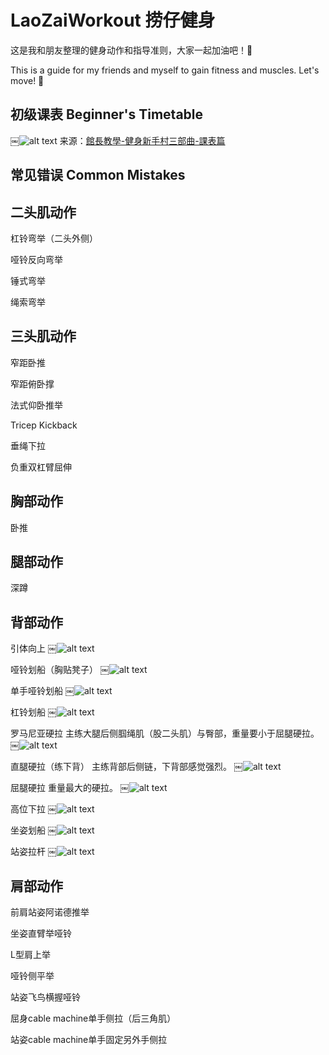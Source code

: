 # LaoZaiWorkout 捞仔健身

这是我和朋友整理的健身动作和指导准则，大家一起加油吧！:muscle:

This is a guide for my friends and myself to gain fitness and muscles. Let's move! :muscle:

## 初级课表 Beginner's Timetable

￼![alt text](https://github.com/ShawnBei/LaoZaiWorkout/blob/master/TutorGuide/guanzhang_time.jpg)
来源：[館長教學-健身新手村三部曲-課表篇](https://www.youtube.com/watch?v=Fg6xKZOq0pw&t=1332s)

## 常见错误 Common Mistakes




## 二头肌动作

杠铃弯举（二头外侧）

哑铃反向弯举

锤式弯举

绳索弯举

## 三头肌动作

窄距卧推

窄距俯卧撑

法式仰卧推举

Tricep Kickback

垂绳下拉

负重双杠臂屈伸

## 胸部动作

卧推

## 腿部动作

深蹲

## 背部动作

引体向上
￼![alt text](https://github.com/ShawnBei/LaoZaiWorkout/blob/master/Back/yintixiangshang.jpg)

哑铃划船（胸贴凳子）
￼![alt text](https://github.com/ShawnBei/LaoZaiWorkout/blob/master/Back/yalinghuachuan.png)

单手哑铃划船
￼![alt text](https://github.com/ShawnBei/LaoZaiWorkout/blob/master/Back/danshouyalinghuachuan.png)

杠铃划船
￼![alt text](https://github.com/ShawnBei/LaoZaiWorkout/blob/master/Back/ganglinghuachuan.png)

罗马尼亚硬拉
主练大腿后侧腘绳肌（股二头肌）与臀部，重量要小于屈腿硬拉。
￼![alt text](https://github.com/ShawnBei/LaoZaiWorkout/blob/master/Back/luomaniya.png)

直腿硬拉（练下背）
主练背部后侧链，下背部感觉强烈。
￼![alt text](https://github.com/ShawnBei/LaoZaiWorkout/blob/master/Back/zhitui.png)

屈腿硬拉
重量最大的硬拉。
￼![alt text](https://github.com/ShawnBei/LaoZaiWorkout/blob/master/Back/qutui.png)

高位下拉
￼![alt text](https://github.com/ShawnBei/LaoZaiWorkout/blob/master/Back/gaoweixiala.png)

坐姿划船
￼![alt text](https://github.com/ShawnBei/LaoZaiWorkout/blob/master/Back/zuozihuachuan.png)

站姿拉杆
￼![alt text](https://github.com/ShawnBei/LaoZaiWorkout/blob/master/Back/zhanzilagan.png)

## 肩部动作

前肩站姿阿诺德推举

坐姿直臂举哑铃

L型肩上举

哑铃侧平举

站姿飞鸟横握哑铃

屈身cable machine单手侧拉（后三角肌）

站姿cable machine单手固定另外手侧拉


